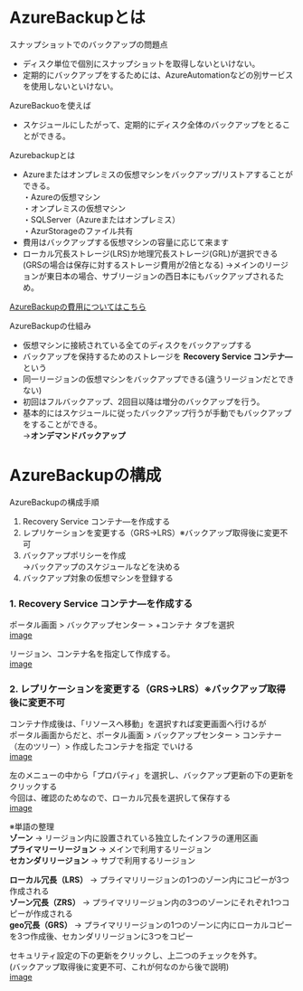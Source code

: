 # AzureBackupとは  

スナップショットでのバックアップの問題点  
- ディスク単位で個別にスナップショットを取得しないといけない。  
- 定期的にバックアップをするためには、AzureAutomationなどの別サービスを使用しないといけない。  

AzureBackuoを使えば  
- スケジュールにしたがって、定期的にディスク全体のバックアップをとることができる。  

Azurebackupとは  
- Azureまたはオンプレミスの仮想マシンをバックアップ/リストアすることができる。  
 ・Azureの仮想マシン  
 ・オンプレミスの仮想マシン  
 ・SQLServer（Azureまたはオンプレミス）  
 ・AzurStorageのファイル共有  
- 費用はバックアップする仮想マシンの容量に応じて来ます  
- ローカル冗長ストレージ(LRS)か地理冗長ストレージ(GRL)が選択できる  
  (GRSの場合は保存に対するストレージ費用が2倍となる)
  →メインのリージョンが東日本の場合、サブリージョンの西日本にもバックアップされるため。    

[AzureBackupの費用についてはこちら](https://azure.microsoft.com/ja-jp/pricing/details/backup/)  

AzureBackupの仕組み  
- 仮想マシンに接続されている全てのディスクをバックアップする  
- バックアップを保持するためのストレージを **Recovery Service コンテナ―** という  
- 同一リージョンの仮想マシンをバックアップできる(違うリージョンだとできない)  
- 初回はフルバックアップ、2回目以降は増分のバックアップを行う。  
- 基本的にはスケジュールに従ったバックアップ行うが手動でもバックアップをすることができる。  
  →**オンデマンドバックアップ**  


# AzureBackupの構成  

AzureBackupの構成手順  
1. Recovery Service コンテナ―を作成する  
2. レプリケーションを変更する（GRS→LRS）※バックアップ取得後に変更不可  
3. バックアップポリシーを作成  
   →バックアップのスケジュールなどを決める  
4. バックアップ対象の仮想マシンを登録する  


### 1. Recovery Service コンテナ―を作成する  

ポータル画面 > バックアップセンター > +コンテナ タブを選択  
[image](/image/1.png)  

リージョン、コンテナ名を指定して作成する。  
[image](/image/2.png)  

### 2. レプリケーションを変更する（GRS→LRS）※バックアップ取得後に変更不可  

コンテナ作成後は、「リソースへ移動」を選択すれば変更画面へ行けるが  
ポータル画面からだと、ポータル画面 > バックアップセンター > コンテナー（左のツリー）> 作成したコンテナを指定  でいける  
[image](/image/3.png)  

左のメニューの中から「プロパティ」を選択し、バックアップ更新の下の更新をクリックする  
今回は、確認のためなので、ローカル冗長を選択して保存する  
[image](/image/4.png)  

※単語の整理  
**ゾーン** → リージョン内に設置されている独立したインフラの運用区画  
**プライマリーリージョン** → メインで利用するリージョン  
**セカンダリリージョン** → サブで利用するリージョン  

**ローカル冗長（LRS）** → プライマリリージョンの1つのゾーン内にコピーが3つ作成される  
**ゾーン冗長（ZRS）** → プライマリリージョン内の3つのゾーンにそれぞれ1つコピーが作成される  
**geo冗長（GRS）** → プライマリリージョンの1つのゾーンに内にローカルコピーを3つ作成後、セカンダリリージョンに3つをコピー  

セキュリティ設定の下の更新をクリックし、上二つのチェックを外す。  
(バックアップ取得後に変更不可、これが何なのから後で説明)  
[image](/image/5.png)  


